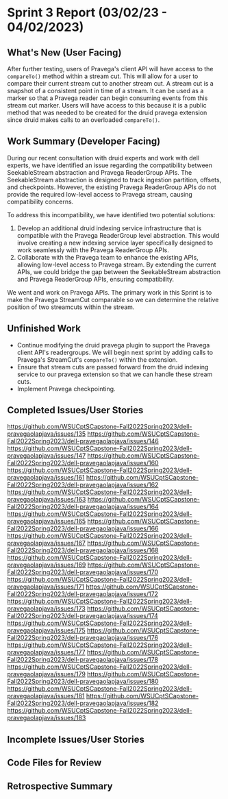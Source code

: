 # Sprint 3 Report (03/02/23 - 04/02/2023)

## What's New (User Facing)
After further testing, users of Pravega's client API will have access to the `compareTo()` method within a stream cut. 
This will allow for a user to compare their current stream cut to another stream cut. A stream cut is a snapshot of a consistent 
point in time of a stream. It can be used as a marker so that a Pravega reader can begin consuming events from this stream cut marker.
Users will have access to this because it is a public method that was needed to be created for the druid pravega extension since druid 
makes calls to an overloaded `compareTo()`.

## Work Summary (Developer Facing)
During our recent consultation with druid experts and work with dell experts, we have identified an issue regarding 
the compatibility between SeekableStream abstraction and Pravega ReaderGroup APIs. The SeekableStream abstraction is 
designed to track ingestion partition, offsets, and checkpoints. However, the existing Pravega ReaderGroup APIs do 
not provide the required low-level access to Pravega stream, causing compatibility concerns.

To address this incompatibility, we have identified two potential solutions:
1. Develop an additional druid indexing service infrastructure that is compatible with the Pravega ReaderGroup level abstraction. 
This would involve creating a new indexing service layer specifically designed to work seamlessly with the Pravega ReaderGroup APIs.
2. Collaborate with the Pravega team to enhance the existing APIs, allowing low-level access to Pravega stream.
By extending the current APIs, we could bridge the gap between the SeekableStream abstraction and Pravega ReaderGroup APIs, ensuring compatibility.

We went and work on Pravega APIs. The primary work in this Sprint is to make the Pravega StreamCut comparable so we can determine the relative position
of two streamcuts within the stream.

## Unfinished Work
- Continue modifying the druid pravega plugin to support the Pravega client API's readergroups. We will begin next sprint by adding calls to Pravega's StreamCut's `compareTo()` within the extension.
- Ensure that stream cuts are passed forward from the druid indexing service to our pravega extension so that we can handle these stream cuts.
- Implement Pravega checkpointing.

## Completed Issues/User Stories
https://github.com/WSUCptSCapstone-Fall2022Spring2023/dell-pravegaolapjava/issues/135
https://github.com/WSUCptSCapstone-Fall2022Spring2023/dell-pravegaolapjava/issues/146
https://github.com/WSUCptSCapstone-Fall2022Spring2023/dell-pravegaolapjava/issues/147
https://github.com/WSUCptSCapstone-Fall2022Spring2023/dell-pravegaolapjava/issues/160
https://github.com/WSUCptSCapstone-Fall2022Spring2023/dell-pravegaolapjava/issues/161
https://github.com/WSUCptSCapstone-Fall2022Spring2023/dell-pravegaolapjava/issues/162
https://github.com/WSUCptSCapstone-Fall2022Spring2023/dell-pravegaolapjava/issues/163
https://github.com/WSUCptSCapstone-Fall2022Spring2023/dell-pravegaolapjava/issues/164
https://github.com/WSUCptSCapstone-Fall2022Spring2023/dell-pravegaolapjava/issues/165
https://github.com/WSUCptSCapstone-Fall2022Spring2023/dell-pravegaolapjava/issues/166
https://github.com/WSUCptSCapstone-Fall2022Spring2023/dell-pravegaolapjava/issues/167
https://github.com/WSUCptSCapstone-Fall2022Spring2023/dell-pravegaolapjava/issues/168
https://github.com/WSUCptSCapstone-Fall2022Spring2023/dell-pravegaolapjava/issues/169
https://github.com/WSUCptSCapstone-Fall2022Spring2023/dell-pravegaolapjava/issues/170
https://github.com/WSUCptSCapstone-Fall2022Spring2023/dell-pravegaolapjava/issues/171
https://github.com/WSUCptSCapstone-Fall2022Spring2023/dell-pravegaolapjava/issues/172
https://github.com/WSUCptSCapstone-Fall2022Spring2023/dell-pravegaolapjava/issues/173
https://github.com/WSUCptSCapstone-Fall2022Spring2023/dell-pravegaolapjava/issues/174
https://github.com/WSUCptSCapstone-Fall2022Spring2023/dell-pravegaolapjava/issues/175
https://github.com/WSUCptSCapstone-Fall2022Spring2023/dell-pravegaolapjava/issues/176
https://github.com/WSUCptSCapstone-Fall2022Spring2023/dell-pravegaolapjava/issues/177
https://github.com/WSUCptSCapstone-Fall2022Spring2023/dell-pravegaolapjava/issues/178
https://github.com/WSUCptSCapstone-Fall2022Spring2023/dell-pravegaolapjava/issues/179
https://github.com/WSUCptSCapstone-Fall2022Spring2023/dell-pravegaolapjava/issues/180
https://github.com/WSUCptSCapstone-Fall2022Spring2023/dell-pravegaolapjava/issues/181
https://github.com/WSUCptSCapstone-Fall2022Spring2023/dell-pravegaolapjava/issues/182
https://github.com/WSUCptSCapstone-Fall2022Spring2023/dell-pravegaolapjava/issues/183

 ## Incomplete Issues/User Stories

## Code Files for Review

## Retrospective Summary
